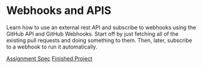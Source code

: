 # Webhooks and APIS

Learn how to use an external rest API and subscribe to webhooks using the GitHub API and GitHub Webhooks. Start off by just fetching all of the existing pull requests and doing something to them. Then, later, subscribe to a webhook to run it automatically.

[Assignment Spec](https://education.codifyberkeley.org/docs/Assignments/apis-and-webhooks)
[Finished Project](https://github.com/CS61D/Webhooks-Assignment-Sample-Repo)
